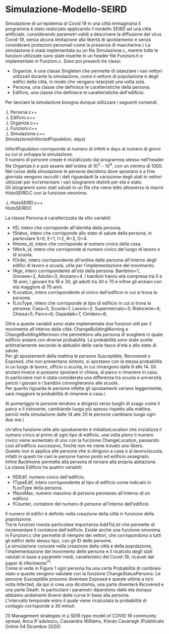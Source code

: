 # Simulazione-Modello-SEIRD
Simulazione di un'epidemia di Covid 19 in una città immaginaria
Il programma è stato realizzato applicando il modello SEIRD ad una città artificiale, considerando parametri validi a descrivere la diffusione del virus Covid-19, senza alcuna limitazione alla libertà di spostamento e senza considerare protezioni personali come la presenza di mascherine.\\
La simulazione è stata implementata su un file Simulazione.c, mentre tutte le funzioni utilizzate sono state inserite in un header file Funzioni.h e implementate in Funzioni.c.
Sono poi presenti tre classi:
- Organize, è una classe Singleton che permette di istanziare i vari vettori utilizzati durante la simulazione, come il vettore di popolazione e degli edifici della città, in modo che vengano istanziati una volta sola.
- Persona, una classe che definisce le caratteristiche della persona.
- Edificio, una classe che definisce le caratteristiche dell'edificio.

Per lanciare la simulazione bisogna dunque utilizzare i seguenti comandi:

.L Persona.c++\
.L Edificio.c++\
.L Organize.c++\
.L Funzioni.c++\
.L Simulazione.c++\
Simulazione(InfectedPopulation, days)

InfectPopulation corrisponde al numero di infetti e days al numero di giorni su cui si sviluppa la simulazione.\
Il numero di persone create è inizializzato dal programma stesso nell'header file Organize.h e può essere dell'ordine di $10^{3}-10^{4}$, con un minimo di 1000.\
Nel corso della simulazione le persone decidono dove spostarsi e a fine giornata vengono raccolti i dati riguardanti la variazione degli stati in vettori utilizzati per incrementare i vari istogrammi distinti per età e stato.\
Gli istogrammi sono stati salvati in un file che viene letto attraverso la macro HistsSEIRD.C con la funzione omonima.

.L HistsSEIRD.c++\
HistsSEIRD()

La classe Persona è caratterizzata da otto variabili:

- fID, intero che corrisponde all'identità della persona.
- fStatus, intero che corrisponde allo stato di salute della persona, in particolare S=0, E=1, I=2, R=3, D=4.
- fHome\_id, intero che corrisponde al numero civico della casa.
- fWork\_id, intero che corrisponde al numero civico del luogo di lavoro o di scuola.
- fOrder, intero corrispondente all'ordine delle persone all'interno degli edifici di lavoro e scuola, utile per l'implementazione del movimento.
- fAge, intero corrispondente all'età della persona: Bambino=1, Giovane=2, Adulto=3, Anziano=4. I bambini hanno età compresa tra 0 e 18 anni, i giovani tra 18 e 30, gli adulti tra 30 e 70 e infine gli anziani con età maggiore di 70 anni.
- fLocation, intero corrispondente al civico dell'edificio in cui si trova la persona.
- fLocType, intero che corrisponde al tipo di edificio in cui si trova la persona: Casa=0, Scuola=1; Lavoro=2; Supermercato=3; Ristorante=4; Chiesa=5; Parco=6; Ospedale=7, Cimitero=8;

Oltre a queste variabili sono state implementate due funzioni utili per il movimento all'interno della città: ChangeBuildingMorning e ChangeBuildingAfternoon che permettono alla persona di scegliere in quale edificio andare con diverse probabilità. Le probabilità sono state scelte arbitrariamente secondo le abitudini delle varie fasce d'età e allo stato di salute.\
Per gli spostamenti della mattina le persone Susceptible, Recovered o Exposed, che non presentano sintomi, si spostano con la stessa probabilità in un luogo di lavoro, ufficio o scuola, in cui rimangono dalle 8 alle 14. Gli anziani invece si possono spostare in chiesa, al parco o rimanere in casa.\
In particolare non è stata considerata una differenza tra scuola e università, perciò i giovani e i bambini convoglieranno alle scuole.\
Per quanto riguarda le persone infette gli spostamenti variano leggermente, sarà maggiore la probabilità di rimanere a casa.\

Al pomeriggio le persone tendono a dirigersi verso luoghi di svago come il parco e il ristorante, cambiando luogo più spesso rispetto alla mattina, perciò nella simulazione dalle 14 alle 20 le persone cambiano luogo ogni due ore.\

Un'altra funzione utile allo spostamento è initializeLocation che inizializza il numero civico al primo di ogni tipo di edificio, una volta pieno il numero civico viene aumentato di uno con la funzione ChangeLocation, passando così all'edificio successivo, finchè non ne viene trovato uno libero.\
Questo non si applica alle persone che si dirigono a casa o al lavoro/scuola, infatti in questi tre casi le persone hanno posto ed edificio assegnato.\
Infine Backhome permette alla persona di tornare alla propria abitazione.\
La classe Edificio ha quattro variabili:
- fIDEdif, numero civico dell'edificio.
- fTypeEdif, intero corrispondente al tipo di edificio come indicato in fLocType della persona.
- fNumMax, numero massimo di persone permesso all'interno di un edificio.
- fCounter, contatore del numero di persone all'interno dell'edificio.

Il numero di edifici è definito nella creazione della città in funzione della popolazione.\
Tra le funzioni riveste particolare importanza AddToList che permette di incrementare il contatore dell'edificio. Esiste anche una funzione omonima in Funzioni.c che permette di riempire dei vettori, che corrispondono a tutti gli edifici dello stesso tipo, con gli ID delle persone.\
La simulazione consiste nella creazione della città e della popolazione, l'implementazione del movimento delle persone e il ricalcolo degli stati valutati in base a parametri medi, caratteristici del Covid-19, ricavati dal paper di riferimento$^{[1]}$.\
Come si vede in Figura 1 ogni persona ha una certa Probabilità di cambiare stato e queste vengono valutate con la funzione ChangeStatusPersons: Le persone Susceptible possono diventare Exposed e queste ultime a loro volta Infected, da qui si crea una dicotomia, una parte diventerà Ricovered e una parte Death. In particolare i parametri dipendono dalle età dunque abbiamo andamenti diversi delle curve in base alla persona.\
L'intervallo temporale entro il quale viene ricalcolata la probabilità di contagio corrisponde a 30 minuti.



[1] Management strategies in a SEIR-type model of COVID 19 community spread, Anca Rˇadulescu,
Cassandra Williams, Kieran Cavanagh (Pubblicato Online 04 Dicembre 2020)
